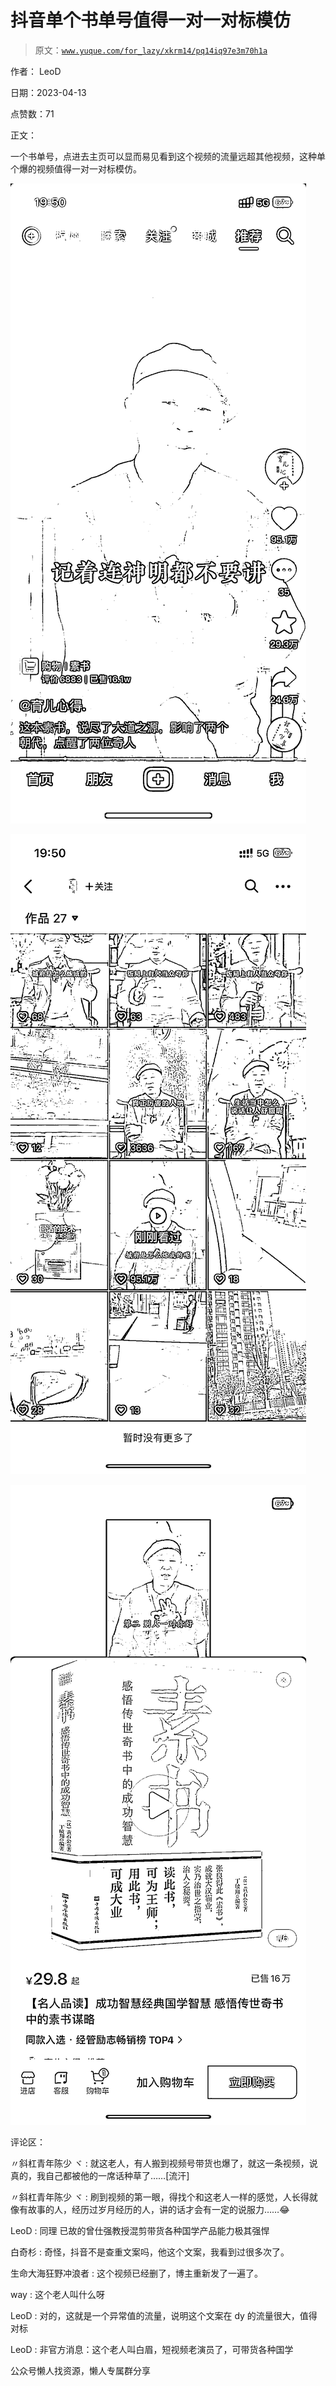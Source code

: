# 抖音单个书单号值得一对一对标模仿

> 原文：[`www.yuque.com/for_lazy/xkrm14/pq14iq97e3m70h1a`](https://www.yuque.com/for_lazy/xkrm14/pq14iq97e3m70h1a)



作者： LeoD



日期：2023-04-13



点赞数：71

<ne-card data-card-name="hr" data-card-type="block" id="dVzHE" data-event-boundary="card">

正文：



一个书单号，点进去主页可以显而易见看到这个视频的流量远超其他视频，这种单个爆的视频值得一对一对标模仿。



<ne-card data-card-name="image" data-card-type="inline" id="qz9Qk" data-event-boundary="card">![](img/b6113edd930cfbdb40fa8c5bc141f757.png)</ne-card>



<ne-card data-card-name="image" data-card-type="inline" id="hEgP5" data-event-boundary="card">![](img/075caf913e8551e69c7ef0354889a3fb.png)</ne-card>



<ne-card data-card-name="image" data-card-type="inline" id="Wy2iE" data-event-boundary="card">![](img/23216b3b5d4ecf3603960cfe4fd7600c.png)</ne-card>

<ne-card data-card-name="hr" data-card-type="block" id="jguyH" data-event-boundary="card">

评论区：



〃斜杠青年陈少 ヾ : 就这老人，有人搬到视频号带货也爆了，就这一条视频，说真的，我自己都被他的一席话种草了……[流汗]



〃斜杠青年陈少 ヾ : 刷到视频的第一眼，得找个和这老人一样的感觉，人长得就像有故事的人，经历过岁月经历的人，讲的话才会有一定的说服力……😂



LeoD : 同理 已故的曾仕强教授混剪带货各种国学产品能力极其强悍



白奇杉 : 奇怪，抖音不是查重文案吗，他这个文案，我看到过很多次了。



生命大海狂野冲浪者 : 这个视频已经删了，博主重新发了一遍了。



way : 这个老人叫什么呀



LeoD : 对的，这就是一个异常值的流量，说明这个文案在 dy 的流量很大，值得对标



LeoD : 非官方消息：这个老人叫白眉，短视频老演员了，可带货各种国学

<ne-card data-card-name="hr" data-card-type="block" id="PmVLT" data-event-boundary="card">

公众号懒人找资源，懒人专属群分享

</ne-card></ne-card></ne-card>